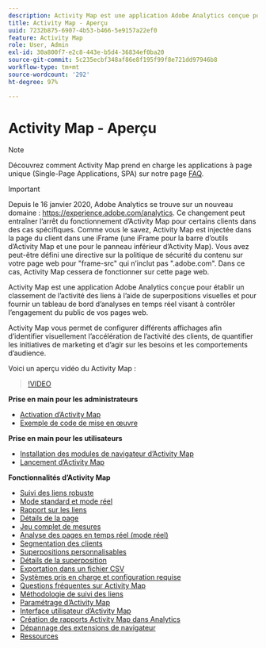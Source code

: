 ```yaml
---
description: Activity Map est une application Adobe Analytics conçue pour établir un classement de l’activité des liens à l’aide de superpositions visuelles et pour fournir un tableau de bord d’analyses en temps réel visant à contrôler l’engagement du public de vos pages web.
title: Activity Map - Aperçu
uuid: 7232b875-6907-4b53-b466-5e9157a22ef0
feature: Activity Map
role: User, Admin
exl-id: 30a800f7-e2c8-443e-b5d4-36834ef0ba20
source-git-commit: 5c235ecbf348af86e8f195f99f8e721dd97946b8
workflow-type: tm+mt
source-wordcount: '292'
ht-degree: 97%

---
```


# Activity Map - Aperçu

>[!NOTE]
>Découvrez comment Activity Map prend en charge les applications à page unique (Single-Page Applications, SPA) sur notre page [FAQ](/help/analyze/activity-map/activitymap-faq.md).

>[!IMPORTANT]
>Depuis le 16 janvier 2020, Adobe Analytics se trouve sur un nouveau domaine : https://experience.adobe.com/analytics. Ce changement peut entraîner l’arrêt du fonctionnement d’Activity Map pour certains clients dans des cas spécifiques. Comme vous le savez, Activity Map est injectée dans la page du client dans une iFrame (une iFrame pour la barre d’outils d’Activity Map et une pour le panneau inférieur d’Activity Map). Vous avez peut-être défini une directive sur la politique de sécurité du contenu sur votre page web pour &quot;frame-src&quot; qui n’inclut pas &quot;.adobe.com&quot;. Dans ce cas, Activity Map cessera de fonctionner sur cette page web.

Activity Map est une application Adobe Analytics conçue pour établir un classement de l’activité des liens à l’aide de superpositions visuelles et pour fournir un tableau de bord d’analyses en temps réel visant à contrôler l’engagement du public de vos pages web.

Activity Map vous permet de configurer différents affichages afin d’identifier visuellement l’accélération de l’activité des clients, de quantifier les initiatives de marketing et d’agir sur les besoins et les comportements d’audience.

Voici un aperçu vidéo du Activity Map :

>[!VIDEO](https://video.tv.adobe.com/v/25451/?quality=12)

**Prise en main pour les administrateurs**

* [Activation d’Activity Map](activitymap-getting-started/activitymap-getting-started-admins/activitymap-enable.md)
* [Exemple de code de mise en œuvre](activitymap-getting-started/activitymap-getting-started-admins/activitymap-sample-implementation-code.md)

**Prise en main pour les utilisateurs**

* [Installation des modules de navigateur d’Activity Map ](activitymap-getting-started/activitymap-getting-started-users/activitymap-install.md)
* [Lancement d’Activity Map](activitymap-getting-started/activitymap-getting-started-users/activitymap-launch.md)

**Fonctionnalités d’Activity Map**

* [Suivi des liens robuste](lnk-tracking-overview.md)
* [Mode standard et mode réel](activitymap-standard-live.md)
* [Rapport sur les liens](activitymap-links-report.md)
* [Détails de la page](activitymap-page-flow.md)
* [Jeu complet de mesures](activitymap-complete-metrics.md)
* [Analyse des pages en temps réel (mode réel)](activitymap-realtime.md)
* [Segmentation des clients](activitymap-multiple-segments.md)
* [Superpositions personnalisables](activitymap-gainerslosers.md)
* [Détails de la superposition](activitymap-overlay-details.md)
* [Exportation dans un fichier CSV](activitymap-csv.md)
* [Systèmes pris en charge et configuration requise](activitymap-sysreqs.md)
* [Questions fréquentes sur Activity Map](activitymap-faq.md)
* [Méthodologie de suivi des liens](activitymap-link-tracking/activitymap-link-tracking-methodology.md)
* [Paramétrage d’Activity Map](activitymap-overlay-settings.md)
* [Interface utilisateur d’Activity Map](activitymap-user-interface.md)
* [Création de rapports Activity Map dans Analytics](activitymap-reporting-analytics.md)
* [Dépannage des extensions de navigateur](troubleshooting-browser-extensions.md)
* [Ressources](activitymap-info-resources.md)
